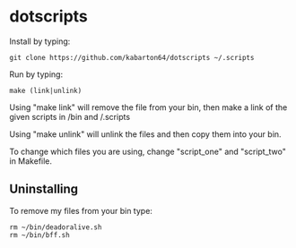 # dotscripts

Install by typing:
```
git clone https://github.com/kabarton64/dotscripts ~/.scripts
```

Run by typing:
```
make (link|unlink)
```

Using "make link" will remove the file from your bin, then make a link of the given scripts in /bin and /.scripts

Using "make unlink" will unlink the files and then copy them into your bin.

To change which files you are using, change "script_one" and "script_two" in Makefile. 
## Uninstalling
To remove my files from your bin type:
```
rm ~/bin/deadoralive.sh
rm ~/bin/bff.sh
```
